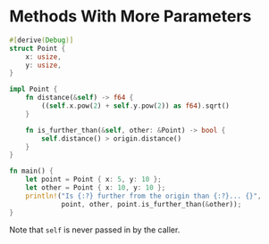 # Methods With More Parameters

```rust
#[derive(Debug)]
struct Point {
    x: usize,
    y: usize,
}

impl Point {
    fn distance(&self) -> f64 {
        ((self.x.pow(2) + self.y.pow(2)) as f64).sqrt()
    }

    fn is_further_than(&self, other: &Point) -> bool {
        self.distance() > origin.distance()
    }
}

fn main() {
    let point = Point { x: 5, y: 10 };
    let other = Point { x: 10, y: 10 };
    println!("Is {:?} further from the origin than {:?}... {}",
             point, other, point.is_further_than(&other));
}
```

Note that `self` is never passed in by the caller.
